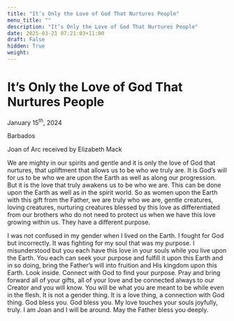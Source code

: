 ```yaml
---
title: "It’s Only the Love of God That Nurtures People"
menu_title: ""
description: "It’s Only the Love of God That Nurtures People"
date: 2025-03-21 07:21:03+11:00
draft: False
hidden: True
weight:
---
```

# It’s Only the Love of God That Nurtures People

January 15<sup>th</sup>, 2024

Barbados

Joan of Arc received by Elizabeth Mack

We are mighty in our spirits and gentle and it is only the love of God that nurtures, that upliftment that allows us to be who we truly are. It is God’s will for us to be who we are upon the Earth as well as along our progression. But it is the love that truly awakens us to be who we are. This can be done upon the Earth as well as in the spirit world. So as women upon the Earth with this gift from the Father, we are truly who we are, gentle creatures, loving creatures, nurturing creatures blessed by this love as differentiated from our brothers who do not need to protect us when we have this love growing within us. They have a different purpose.

I was not confused in my gender when I lived on the Earth. I fought for God but incorrectly. It was fighting for my soul that was my purpose. I misunderstood but you each have this love in your souls while you live upon the Earth. You each can seek your purpose and fulfill it upon this Earth and in so doing, bring the Father’s will into fruition and His kingdom upon this Earth. Look inside. Connect with God to find your purpose. Pray and bring forward all of your gifts, all of your love and be connected always to our Creator and you will know. You will be what you are meant to be while even in the flesh. It is not a gender thing. It is a love thing, a connection with God thing. God bless you. God bless you. My love touches your souls joyfully, truly. I am Joan and I will be around. May the Father bless you deeply.
